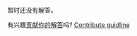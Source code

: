 
暂时还没有解答。

有兴趣[贡献你的解答](https://github.com/BFEdev/BFE.dev-solutions/blob/main/question/What-is-the-pros-and-cons-of-React-Hooks_zh.md)吗? [Contribute guidline](https://github.com/BFEdev/BFE.dev-solutions#how-to-contribute)
